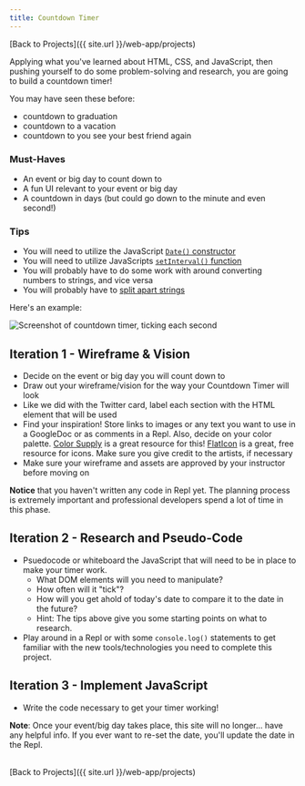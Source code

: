 ```yaml
---
title: Countdown Timer
---
```


[Back to Projects]({{ site.url }}/web-app/projects)

Applying what you've learned about HTML, CSS, and JavaScript, then pushing yourself to do some problem-solving and research, you are going to build a countdown timer!

You may have seen these before:
- countdown to graduation
- countdown to a vacation
- countdown to you see your best friend again

### Must-Haves

- An event or big day to count down to
- A fun UI relevant to your event or big day
- A countdown in days (but could go down to the minute and even second!)

### Tips

- You will need to utilize the JavaScript [`Date()` constructor](https://www.w3schools.com/js/js_date_methods.asp)
- You will need to utilize JavaScripts [`setInterval()` function](https://www.w3schools.com/jsref/met_win_setinterval.asp)
- You will probably have to do some work with around converting numbers to strings, and vice versa
- You will probably have to [split apart strings](https://www.w3schools.com/jsref/jsref_split.asp)

Here's an example:

<img alt="Screenshot of countdown timer, ticking each second" src="{{ site.url }}/web-app/projects/countdown-timer/assets/example.gif">

## Iteration 1 - Wireframe & Vision

- Decide on the event or big day you will count down to
- Draw out your wireframe/vision for the way your Countdown Timer will look
- Like we did with the Twitter card, label each section with the HTML element that will be used
- Find your inspiration! Store links to images or any text you want to use in a GoogleDoc or as comments in a Repl. Also, decide on your color palette. [Color Supply](https://colorsupplyyy.com/app) is a great resource for this! <a target="blank" href="https://www.flaticon.com/">FlatIcon</a> is a great, free resource for icons. Make sure you give credit to the artists, if necessary
- Make sure your wireframe and assets are approved by your instructor before moving on

**Notice** that you haven't written any code in Repl yet. The planning process is extremely important and professional developers spend a lot of time in this phase.
<br>

## Iteration 2 - Research and Pseudo-Code

- Psuedocode or whiteboard the JavaScript that will need to be in place to make your timer work.
  - What DOM elements will you need to manipulate?
  - How often will it "tick"?
  - How will you get ahold of today's date to compare it to the date in the future?
  - Hint: The tips above give you some starting points on what to research.
- Play around in a Repl or with some `console.log()` statements to get familiar with the new tools/technologies you need to complete this project.

## Iteration 3 - Implement JavaScript

- Write the code necessary to get your timer working!

**Note**: Once your event/big day takes place, this site will no longer... have any helpful info. If you ever want to re-set the date, you'll update the date in the Repl.

<br>
[Back to Projects]({{ site.url }}/web-app/projects)
